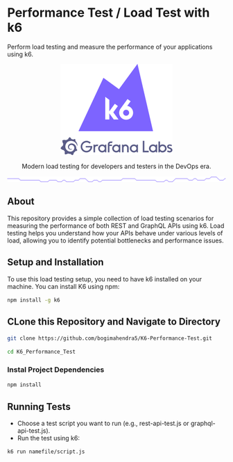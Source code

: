 # Performance Test / Load Test with k6

Perform load testing and measure the performance of your applications using k6.

<p align="center"><a href="https://k6.io/"><img src="assets/k6-logo-with-grafana.svg" alt="k6" width="258" height="210" /></a></p>
<p align="center">Modern load testing for developers and testers in the DevOps era.</p>

<img src="assets/github-hr.png" alt="---" />

## About

This repository provides a simple collection of load testing scenarios for measuring the performance of both REST and GraphQL APIs using k6. Load testing helps you understand how your APIs behave under various levels of load, allowing you to identify potential bottlenecks and performance issues.

## Setup and Installation

To use this load testing setup, you need to have k6 installed on your machine. You can install K6 using npm:

```bash
npm install -g k6
```

## CLone this Repository and Navigate to Directory

```bash
git clone https://github.com/bogimahendra5/K6-Performance-Test.git
```

```bash
cd K6_Performance_Test
```

### Instal Project Dependencies

```bash
npm install
```

## Running Tests

- Choose a test script you want to run (e.g., rest-api-test.js or graphql-api-test.js).
- Run the test using k6:

```bash
k6 run namefile/script.js
```
